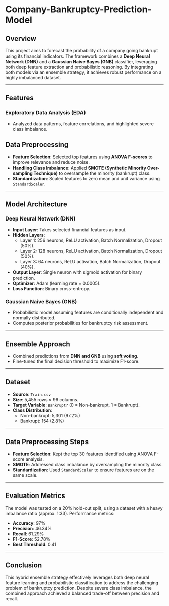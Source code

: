 # Company-Bankruptcy-Prediction-Model

## Overview

This project aims to forecast the probability of a company going bankrupt using its financial indicators. The framework combines a **Deep Neural Network (DNN)** and a **Gaussian Naive Bayes (GNB)** classifier, leveraging both deep feature extraction and probabilistic reasoning. By integrating both models via an ensemble strategy, it achieves robust performance on a highly imbalanced dataset.

---

##  Features

### Exploratory Data Analysis (EDA)

- Analyzed data patterns, feature correlations, and highlighted severe class imbalance.

## Data Preprocessing

- **Feature Selection**: Selected top features using **ANOVA F-scores** to improve relevance and reduce noise.
- **Handling Class Imbalance**: Applied **SMOTE (Synthetic Minority Over-sampling Technique)** to oversample the minority (bankrupt) class.
- **Standardization**: Scaled features to zero mean and unit variance using `StandardScaler`.

---

## Model Architecture

### Deep Neural Network (DNN)

- **Input Layer**: Takes selected financial features as input.
- **Hidden Layers**:
  - Layer 1: 256 neurons, ReLU activation, Batch Normalization, Dropout (50%).
  - Layer 2: 128 neurons, ReLU activation, Batch Normalization, Dropout (50%).
  - Layer 3: 64 neurons, ReLU activation, Batch Normalization, Dropout (40%).
- **Output Layer**: Single neuron with sigmoid activation for binary prediction.
- **Optimizer**: Adam (learning rate = 0.0005).
- **Loss Function**: Binary cross-entropy.

### Gaussian Naive Bayes (GNB)

- Probabilistic model assuming features are conditionally independent and normally distributed.
- Computes posterior probabilities for bankruptcy risk assessment.

---

##  Ensemble Approach

- Combined predictions from **DNN and GNB** using **soft voting**.
- Fine-tuned the final decision threshold to maximize F1-score.

---

##  Dataset

- **Source**: `Train.csv`
- **Size**: 5,455 rows × 96 columns.
- **Target Variable**: `Bankrupt?` (0 = Non-bankrupt, 1 = Bankrupt).
- **Class Distribution**:
  - Non-bankrupt: 5,301 (97.2%)
  - Bankrupt: 154 (2.8%)

---

##  Data Preprocessing Steps

- **Feature Selection**: Kept the top 30 features identified using ANOVA F-score analysis.
- **SMOTE**: Addressed class imbalance by oversampling the minority class.
- **Standardization**: Used `StandardScaler` to ensure features are on the same scale.

---

## Evaluation Metrics

The model was tested on a 20% hold-out split, using a dataset with a heavy imbalance ratio (approx. 1:33). Performance metrics:

- **Accuracy**: 97%
- **Precision**: 46.34%
- **Recall**: 61.29%
- **F1-Score**: 52.78%
- **Best Threshold**: 0.41

---

## Conclusion

This hybrid ensemble strategy effectively leverages both deep neural feature learning and probabilistic classification to address the challenging problem of bankruptcy prediction. Despite severe class imbalance, the combined approach achieved a balanced trade-off between precision and recall.


